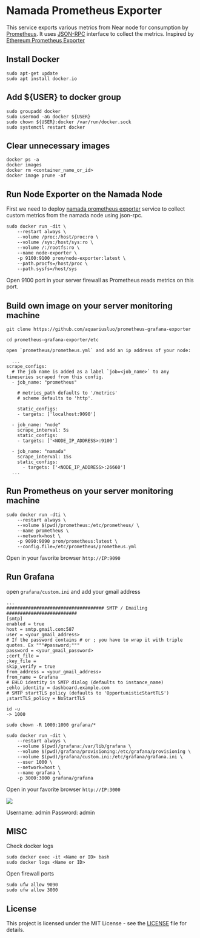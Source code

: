 # Namada Prometheus Exporter

This service exports various metrics from Near node for consumption by [Prometheus](https://prometheus.io). It uses [JSON-RPC](https://docs.near.org/docs/interaction/rpc) interface to collect the metrics. Inspired by [Ethereum Prometheus Exporter](https://github.com/31z4/ethereum-prometheus-exporter)

## Install Docker
```
sudo apt-get update
sudo apt install docker.io
```
## Add ${USER} to docker group
```
sudo groupadd docker
sudo usermod -aG docker ${USER}
sudo chown ${USER}:docker /var/run/docker.sock
sudo systemctl restart docker
```
## Clear unnecessary images
```
docker ps -a
docker images
docker rm <container_name_or_id>
docker image prune -af
```
## Run Node Exporter on the Namada Node

First we need to deploy [namada prometheus exporter](https://github.com/aquariusluo/prometheus-grafana-exporter) service to collect custom metrics from the namada node using json-rpc.

```
sudo docker run -dit \
    --restart always \
    --volume /proc:/host/proc:ro \
    --volume /sys:/host/sys:ro \
    --volume /:/rootfs:ro \
    --name node-exporter \
    -p 9100:9100 prom/node-exporter:latest \
    --path.procfs=/host/proc \
    --path.sysfs=/host/sys
```

Open 9100 port in your server firewall as Prometheus reads metrics on this port.

## Build own image on your server monitoring machine

    git clone https://github.com/aquariusluo/prometheus-grafana-exporter

    cd prometheus-grafana-exporter/etc  

    open `prometheus/prometheus.yml` and add an ip address of your node:

```
  ...
scrape_configs:
  # The job name is added as a label `job=<job_name>` to any timeseries scraped from this config.
  - job_name: "prometheus"

    # metrics_path defaults to '/metrics'
    # scheme defaults to 'http'.

    static_configs:
    - targets: ['localhost:9090']

  - job_name: "node"
    scrape_interval: 5s
    static_configs:
    - targets: ['<NODE_IP_ADDRESS>:9100']

  - job_name: "namada"
    scrape_interval: 15s
    static_configs:
      - targets: ['<NODE_IP_ADDRESS>:26660']
  ...
```

## Run Prometheus on your server monitoring machine

```
sudo docker run -dti \
    --restart always \
    --volume $(pwd)/prometheus:/etc/prometheus/ \
    --name prometheus \
    --network=host \
    -p 9090:9090 prom/prometheus:latest \
    --config.file=/etc/prometheus/prometheus.yml
```
Open in your favorite browser `http://IP:9090`   

## Run Grafana

open `grafana/custom.ini` and add your gmail address

```
...
#################################### SMTP / Emailing ##########################
[smtp]
enabled = true
host = smtp.gmail.com:587 
user = <your_gmail_address>
# If the password contains # or ; you have to wrap it with triple quotes. Ex """#password;"""
password = <your_gmail_password>
;cert_file =
;key_file =
skip_verify = true
from_address = <your_gmail_address>
from_name = Grafana
# EHLO identity in SMTP dialog (defaults to instance_name)
;ehlo_identity = dashboard.example.com
# SMTP startTLS policy (defaults to 'OpportunisticStartTLS') 
;startTLS_policy = NoStartTLS
```

```
id -u
-> 1000

sudo chown -R 1000:1000 grafana/*
```
```
sudo docker run -dit \
    --restart always \
    --volume $(pwd)/grafana:/var/lib/grafana \
    --volume $(pwd)/grafana/provisioning:/etc/grafana/provisioning \
    --volume $(pwd)/grafana/custom.ini:/etc/grafana/grafana.ini \
    --user 1000 \
    --network=host \
    --name grafana \
    -p 3000:3000 grafana/grafana
```

Open in your favorite browser `http://IP:3000`

![](https://raw.githubusercontent.com/masknetgoal634/near-prometheus-exporter/master/guide/img/image0.png)

Username: admin
Password: admin

## MISC

Check docker logs
```
sudo docker exec -it <Name or ID> bash
sudo docker logs <Name or ID>
```

Open firewall ports
```
sudo ufw allow 9090
sudo ufw allow 3000
```


## License

This project is licensed under the MIT License - see the [LICENSE](LICENSE) file for details.
